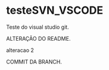 # testeSVN_VSCODE
Teste do visual studio git.

ALTERAÇÃO DO README.

alteracao 2

COMMIT DA BRANCH.
